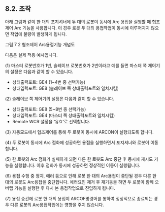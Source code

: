﻿## 8.2. 조작


아래 그림과 같이 한 대의 포지셔너에 두 대의 로봇이 동시에 Arc 용접을 실행할 때 협조제어 Arc 기능을 사용합니다. 이 경우 로봇 두 대의 용접작업이 동시에 이루어지지 않으면 작업에 불량이 발생하게 됩니다.  

 

그림 7 2 협조제어 Arc용접기능 개념도  

다음은 실제 적용 예시입니다.  

(1)	마스터 로봇번호가 1번, 슬레이브 로봇번호가 2번이라고 예를 들면 마스터 쪽 제어기의 설정은 다음과 같이 할 수 있습니다.  
 - 	상태출력포트: GE4 (1~4번 중 선택가능)
 - 	상태입력포트: GE8 (슬레이브 쪽 상태출력포트와 일치시킴)

(2)	슬레이브 쪽 제어기의 설정은 다음과 같이 할 수 있습니다.  
 - 	상태출력포트: GE8 (5~8번 중 선택가능)  
 -	상태입력포트: GE4 (마스터 쪽 상태출력포트와 일치시킴)  
 -	Remote WCR 설정을 ‘유효’로 선택합니다.  

(3)	자동모드에서 협조제어를 통해 두 로봇이 동시에 ARCON이 실행되도록 합니다.  

(4)	두 로봇이 동시에 Arc 점화에 성공하면 용접을 실행하면서 포지셔너와 로봇이 이동합니다.  

(5)	한 로봇의 Arc 점화가 실패하게 되면 다른 한 로봇도 Arc 중단 후 동시에 재시도 기능을 실행합니다. 이후 점화가 동시에 성공하면 정상적인 이동이 실행됩니다.  

(6)	용접 수행 중 정지, 에러 등으로 인해 로봇 한 대의 Arc용접이 중단될 경우 다른 한 대의 로봇도 Arc용접을 중단합니다. 에러요인 제거 후 재기동을 하면 두 로봇이 함께 오버랩 기능을 실행한 후 다시 본 용접작업으로 진입하게 됩니다.  

(7)	용접 중간에 로봇 한 대의 용접이 ARCOF명령어를 통하여 정상적으로 종료되는 경우 다른 로봇의 Arc용접작업에는 영향을 주지 않습니다.  
